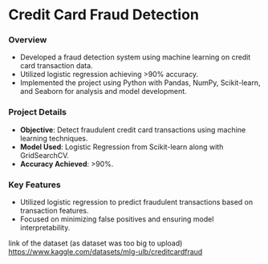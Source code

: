 # Credit Card Fraud Detection

### Overview
- Developed a fraud detection system using machine learning on credit card transaction data.
- Utilized logistic regression achieving >90% accuracy.
- Implemented the project using Python with Pandas, NumPy, Scikit-learn, and Seaborn for analysis and model development.

### Project Details
- **Objective**: Detect fraudulent credit card transactions using machine learning techniques.
- **Model Used**: Logistic Regression from Scikit-learn along with GridSearchCV.
- **Accuracy Achieved**: >90%.

### Key Features
- Utilized logistic regression to predict fraudulent transactions based on transaction features.
- Focused on minimizing false positives and ensuring model interpretability.

link of the dataset (as dataset was too big to upload)
https://www.kaggle.com/datasets/mlg-ulb/creditcardfraud
